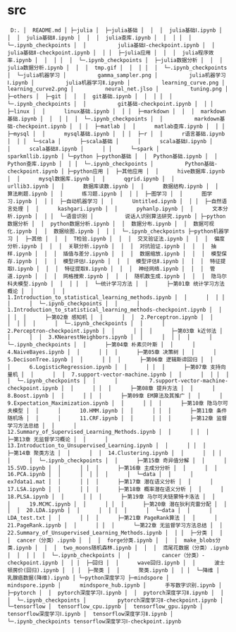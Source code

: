 # src
`
D:.
│  README.md
│
├─julia
│  ├─julia基础
│  │  │  julia基础Ⅰ.ipynb
│  │  │  julia基础Ⅱ.ipynb
│  │  │  julia查库.ipynb
│  │  │
│  │  └─.ipynb_checkpoints
│  │          julia基础Ⅰ-checkpoint.ipynb
│  │          julia基础Ⅱ-checkpoint.ipynb
│  │
│  ├─julia应用
│  │  │  julia程序效率.ipynb
│  │  │
│  │  └─.ipynb_checkpoints
│  ├─julia数据分析
│  │  │  julia数据分析.ipynb
│  │  │  tmp.gif
│  │  │
│  │  └─.ipynb_checkpoints
│  └─julia机器学习
│          gamma_sampler.png
│          julia机器学习Ⅰ.ipynb
│          julia机器学习Ⅱ.ipynb
│          learning_curve.png
│          learning_curve2.png
│          neural_net.jlso
│          tuning.png
│
├─others
│  ├─git
│  │  │  git基础.ipynb
│  │  │
│  │  └─.ipynb_checkpoints
│  │          git基础-checkpoint.ipynb
│  │
│  ├─linux
│  │      linux基础.ipynb
│  │
│  ├─markdown
│  │  │  markdown基础.ipynb
│  │  │
│  │  └─.ipynb_checkpoints
│  │          markdown基础-checkpoint.ipynb
│  │
│  ├─matlab
│  │      matlab查库.ipynb
│  │
│  ├─mysql
│  │      mysql基础.ipynb
│  │
│  ├─r
│  │      r语言基础.ipynb
│  │
│  └─scala
│      ├─scala基础
│      │      scala基础Ⅰ.ipynb
│      │      scala基础Ⅱ.ipynb
│      │
│      └─spark
│              sparkmllib.ipynb
│
└─python
    ├─python基础
    │  │  Python基础.ipynb
    │  │  Python查库.ipynb
    │  │
    │  └─.ipynb_checkpoints
    │          Python基础-checkpoint.ipynb
    │
    ├─python应用
    │  ├─其他应用
    │  │      hive数据库.ipynb
    │  │      mysql数据库.ipynb
    │  │      qgrid.ipynb
    │  │      urllib3.ipynb
    │  │      数据库读数.ipynb
    │  │      数据结构.ipynb
    │  │      算法刷题.ipynb
    │  │      练习题.ipynb
    │  │
    │  ├─图学习
    │  │      图学习.ipynb
    │  │
    │  ├─自动机器学习
    │  │      Untitled.ipynb
    │  │
    │  ├─自然语言处理
    │  │      kashgari.ipynb
    │  │      pyhanlp.ipynb
    │  │      文本分析.ipynb
    │  │
    │  └─语音识别
    │          说话人识别算法研究.ipynb
    │
    ├─python数据分析
    │  │  python数据分析.ipynb
    │  │  数据分布.ipynb
    │  │  数据可视化.ipynb
    │  │  数据绘图.ipynb
    │  │
    │  └─.ipynb_checkpoints
    ├─python机器学习
    │  ├─其他
    │  │  │  T检验.ipynb
    │  │  │  交叉验证法.ipynb
    │  │  │  偏度分析.ipynb
    │  │  │  关联分析.ipynb
    │  │  │  对抗验证.ipynb
    │  │  │  抽样.ipynb
    │  │  │  插值与差分.ipynb
    │  │  │  数据缩放.ipynb
    │  │  │  模型保存.ipynb
    │  │  │  模型评估Ⅰ.ipynb
    │  │  │  模型评估Ⅱ.ipynb
    │  │  │  特征提取Ⅰ.ipynb
    │  │  │  特征提取Ⅱ.ipynb
    │  │  │  神经网络.ipynb
    │  │  │  管道.ipynb
    │  │  │  网格搜索.ipynb
    │  │  │  随机数生成.ipynb
    │  │  │  隐马尔科夫模型.ipynb
    │  │  │
    │  │  └─统计学习方法
    │  │      ├─第01章 统计学习方法概论
    │  │      │  │  1.Introduction_to_statistical_learning_methods.ipynb
    │  │      │  │
    │  │      │  └─.ipynb_checkpoints
    │  │      │          1.Introduction_to_statistical_learning_methods-checkpoint.ipynb
    │  │      │
    │  │      ├─第02章 感知机
    │  │      │  │  2.Perceptron.ipynb
    │  │      │  │
    │  │      │  └─.ipynb_checkpoints
    │  │      │          2.Perceptron-checkpoint.ipynb
    │  │      │
    │  │      ├─第03章 k近邻法
    │  │      │  │  3.KNearestNeighbors.ipynb
    │  │      │  │
    │  │      │  └─.ipynb_checkpoints
    │  │      ├─第04章 朴素贝叶斯
    │  │      │      4.NaiveBayes.ipynb
    │  │      │
    │  │      ├─第05章 决策树
    │  │      │      5.DecisonTree.ipynb
    │  │      │
    │  │      ├─第06章 逻辑斯谛回归
    │  │      │      6.LogisticRegression.ipynb
    │  │      │
    │  │      ├─第07章 支持向量机
    │  │      │  │  7.support-vector-machine.ipynb
    │  │      │  │
    │  │      │  └─.ipynb_checkpoints
    │  │      │          7.support-vector-machine-checkpoint.ipynb
    │  │      │
    │  │      ├─第08章 提升方法
    │  │      │      8.Boost.ipynb
    │  │      │
    │  │      ├─第09章 EM算法及其推广
    │  │      │      9.Expectation_Maximization.ipynb
    │  │      │
    │  │      ├─第10章 隐马尔可夫模型
    │  │      │      10.HMM.ipynb
    │  │      │
    │  │      ├─第11章 条件随机场
    │  │      │      11.CRF.ipynb
    │  │      │
    │  │      ├─第12章 监督学习方法总结
    │  │      │      12.Summary_of_Supervised_Learning_Methods.ipynb
    │  │      │
    │  │      ├─第13章 无监督学习概论
    │  │      │      13.Introduction_to_Unsupervised_Learning.ipynb
    │  │      │
    │  │      ├─第14章 聚类方法
    │  │      │  │  14.Clustering.ipynb
    │  │      │  │
    │  │      │  └─.ipynb_checkpoints
    │  │      ├─第15章 奇异值分解
    │  │      │      15.SVD.ipynb
    │  │      │
    │  │      ├─第16章 主成分分析
    │  │      │  │  16.PCA.ipynb
    │  │      │  │
    │  │      │  └─data
    │  │      │          ex7data1.mat
    │  │      │
    │  │      ├─第17章 潜在语义分析
    │  │      │      17.LSA.ipynb
    │  │      │
    │  │      ├─第18章 概率潜在语义分析
    │  │      │      18.PLSA.ipynb
    │  │      │
    │  │      ├─第19章 马尔可夫链蒙特卡洛法
    │  │      │      19.MCMC.ipynb
    │  │      │
    │  │      ├─第20章 潜在狄利克雷分配
    │  │      │  │  20.LDA.ipynb
    │  │      │  │
    │  │      │  └─data
    │  │      │          LDA_test.txt
    │  │      │
    │  │      ├─第21章 PageRank算法
    │  │      │      21.PageRank.ipynb
    │  │      │
    │  │      └─第22章 无监督学习方法总结
    │  │              22.Summary_of_Unsupervised_Learning_Methods.ipynb
    │  │
    │  ├─分类
    │  │  │  cancer（分类）.ipynb
    │  │  │  forge分类.ipynb
    │  │  │  make_blobs分类.ipynb
    │  │  │  two_moons随机森林.ipynb
    │  │  │  鸢尾花数据（分类）.ipynb
    │  │  │
    │  │  └─.ipynb_checkpoints
    │  │          cancer（分类）-checkpoint.ipynb
    │  │
    │  ├─回归
    │  │      wave回归.ipynb
    │  │      波士顿房价(回归).ipynb
    │  │
    │  ├─聚类
    │  │      聚类.ipynb
    │  │
    │  └─降维
    │          乳腺癌数据(降维).ipynb
    │
    └─python深度学习
        ├─mindspore
        │      mindspore.ipynb
        │      mindspore_hub.ipynb
        │      手写数字识别.ipynb
        │
        ├─pytorch
        │  │  pytorch深度学习Ⅰ.ipynb
        │  │  pytorch深度学习Ⅱ.ipynb
        │  │
        │  └─.ipynb_checkpoints
        │          pytorch深度学习Ⅱ-checkpoint.ipynb
        │
        └─tensorflow
            │  tensorflow_cpu.ipynb
            │  tensorflow_gpu.ipynb
            │  tensorflow深度学习Ⅰ.ipynb
            │  tensorflow深度学习Ⅱ.ipynb
            │
            └─.ipynb_checkpoints
                    tensorflow深度学习Ⅰ-checkpoint.ipynb`